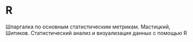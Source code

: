 # R
Шпаргалка по основным статистическим метрикам. Мастицкий, Шитиков. Статистический анализ и визуализация данных с помощью R
